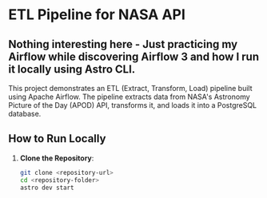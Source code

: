 # ETL Pipeline for NASA API

## Nothing interesting here - Just practicing my Airflow while discovering Airflow 3 and how I run it locally using Astro CLI.

This project demonstrates an ETL (Extract, Transform, Load) pipeline built using Apache Airflow. The pipeline extracts data from NASA's Astronomy Picture of the Day (APOD) API, transforms it, and loads it into a PostgreSQL database.

## How to Run Locally

1. **Clone the Repository**:
   ```bash
   git clone <repository-url>
   cd <repository-folder>
   astro dev start